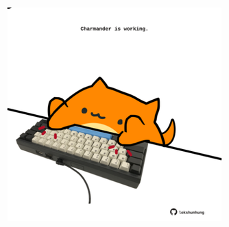 <!-- built at 09/09/2024, 18:00:45 UTC -->
<p align="center">
  <img width="500" height="500" src="./ReadmeImage.svg">
</p>
